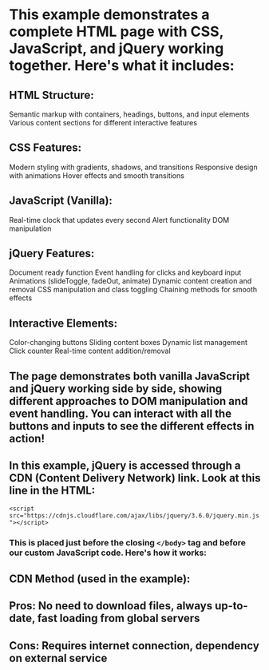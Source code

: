 # This example demonstrates a complete HTML page with CSS, JavaScript, and jQuery working together. Here's what it includes:

## HTML Structure:

Semantic markup with containers, headings, buttons, and input elements
Various content sections for different interactive features

## CSS Features:

Modern styling with gradients, shadows, and transitions
Responsive design with animations
Hover effects and smooth transitions

## JavaScript (Vanilla):

Real-time clock that updates every second
Alert functionality
DOM manipulation

## jQuery Features:

Document ready function
Event handling for clicks and keyboard input
Animations (slideToggle, fadeOut, animate)
Dynamic content creation and removal
CSS manipulation and class toggling
Chaining methods for smooth effects

## Interactive Elements:

Color-changing buttons
Sliding content boxes
Dynamic list management
Click counter
Real-time content addition/removal

## The page demonstrates both vanilla JavaScript and jQuery working side by side, showing different approaches to DOM manipulation and event handling. You can interact with all the buttons and inputs to see the different effects in action!

## In this example, jQuery is accessed through a CDN (Content Delivery Network) link. Look at this line in the HTML:

`<script src="https://cdnjs.cloudflare.com/ajax/libs/jquery/3.6.0/jquery.min.js"></script>`

### This is placed just before the closing `</body>` tag and before our custom JavaScript code. Here's how it works:

## CDN Method (used in the example):

## Pros: No need to download files, always up-to-date, fast loading from global servers

## Cons: Requires internet connection, dependency on external service
